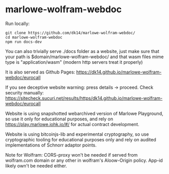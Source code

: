 # marlowe-wolfram-webdoc


Run locally:
```
git clone https://github.com/dk14/marlowe-wolfram-webdoc/
cd marlowe-wolfram-webdoc
npm run docs-dev
```

You can also trivially serve ./docs folder as a website, just make sure that your path is $domain/marlowe-wolfram-webdoc/ and that wasm files mime type is "application/wasm" (modern http servers treat it properly)


It is also served as Github Pages:
https://dk14.github.io/marlowe-wolfram-webdoc/eurocall

If you see deceptive website warning: press details -> proceed. 
Check security manually: https://sitecheck.sucuri.net/results/https/dk14.github.io/marlowe-wolfram-webdoc/eurocall

Website is using snapshotted webarchived version of Marlowe Playground, so use it only for educational purposes, and rely on https://play.marlowe.iohk.io/#/ for actual contract development.

Website is using bitcoinjs-lib and experimental cryptography, so use cryptographic tooling for educational purposes only and rely on audited implementations of Schnorr adaptor points.

Note for Wolfram: CORS-proxy won't be needed if served from wolfram.com domain or any other in wolfram's Aloow-Origin policy. App-id likely own't be needed either.
